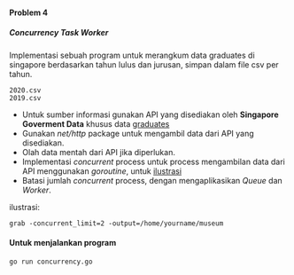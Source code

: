 #### Problem 4
##### Concurrency Task Worker

Implementasi sebuah program untuk merangkum data graduates di singapore berdasarkan tahun lulus dan jurusan, simpan dalam file csv per tahun.

```
2020.csv
2019.csv
``` 

* Untuk sumber informasi gunakan API yang disediakan oleh **Singapore Goverment Data** khusus data [graduates](https://data.gov.sg/dataset/graduates-from-university-first-degree-courses-by-type-of-course?view_id=fa0e401c-6251-4a15-aebc-a5f3d2c85752&resource_id=eb8b932c-503c-41e7-b513-114cffbe2338)
* Gunakan *net/http* package untuk mengambil data dari API yang disediakan.
* Olah data mentah dari API jika diperlukan.
* Implementasi *concurrent* process untuk process mengambilan data dari API menggunakan *goroutine*, untuk [ilustrasi](https://talks.golang.org/2012/concurrency.slide)
* Batasi jumlah *concurrent* process, dengan mengaplikasikan *Queue* dan *Worker*.

ilustrasi:
```
grab -concurrent_limit=2 -output=/home/yourname/museum 
```

#### Untuk menjalankan program

```bash
go run concurrency.go
```
